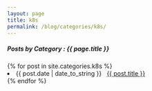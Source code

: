 ```yaml
---
layout: page
title: k8s
permalink: /blog/categories/k8s/
---
```


<h5> Posts by Category : {{ page.title }} </h5>

<div class="card">
{% for post in site.categories.k8s %}
 <li class="category-posts"><span>{{ post.date | date_to_string }}</span> &nbsp; <a href="{{ post.url }}">{{ post.title }}</a></li>
{% endfor %}
</div>
